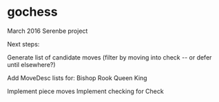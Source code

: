 # gochess
March 2016 Serenbe project

Next steps:

Generate list of candidate moves
(filter by moving into check -- or defer until elsewhere?)

Add MoveDesc lists for:
Bishop
Rook
Queen
King

Implement piece moves
Implement checking for Check
